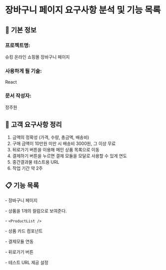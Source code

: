 # 장바구니 페이지 요구사항 분석 및 기능 목록

## 📌 기본 정보

### 프로젝트명:

슈킹 온라인 쇼핑몰 장바구니 페이지

### 사용하게 될 기술:

React

### 문서 작성자:

정주원

## 📝 고객 요구사항 정리

1. 금액의 정확성 (가격, 수량, 총금액, 배송비)
2. 구매 금액이 10만원 미만 시 배송비 3000원, 그 이상 무료
3. 뒤로가기 버튼을 이용해 메인 상품 목록으로 이동
4. 결제하기 버튼을 누르면 결제 모듈을 모달로 사용할 수 있게 연도 
5. 중간결과물 테스트용 URL
6. 작업 기간 약 2주

## 📋 기능 목록

\- 장바구니 페이지

\- 상품을 1개의 컬럼으로 보여준다.

\- `<ProductList />`

\- 상품 카드 컴포넌트

\- 결제모듈 연동

\- 뒤로가기 버튼

\- 테스트 URL 제공 설정

